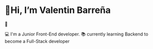 <h1>👋Hi, I’m Valentin Barreña</h1>👋

💻 I'm a Junior Front-End developer.
📚 currently learning Backend to become a Full-Stack developer 
